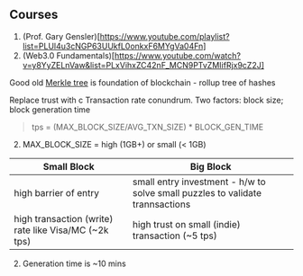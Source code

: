 ## Courses
1. (Prof. Gary Gensler)[https://www.youtube.com/playlist?list=PLUl4u3cNGP63UUkfL0onkxF6MYgVa04Fn]
2. (Web3.0 Fundamentals)[https://www.youtube.com/watch?v=y8YyZELnVaw&list=PLxVihxZC42nF_MCN9PTvZMIifRjx9cZ2J]


Good old [Merkle tree](https://en.wikipedia.org/wiki/Merkle_tree) is foundation of blockchain - rollup tree of hashes

Replace trust with c
Transaction rate conundrum. Two factors:  block size; block generation time
> tps = (MAX_BLOCK_SIZE/AVG_TXN_SIZE) * BLOCK_GEN_TIME
2. MAX_BLOCK_SIZE = high (1GB+) or small (< 1GB) 

| Small Block        | Big Block |
| ----------- | ----------- |
| high barrier of entry     | small entry investment - h/w to solve small puzzles to validate trannsactions       |
| high transaction (write) rate like Visa/MC (~2k tps)  | high trust on small (indie) transaction (~5 tps)        |
2. Generation time is ~10 mins

